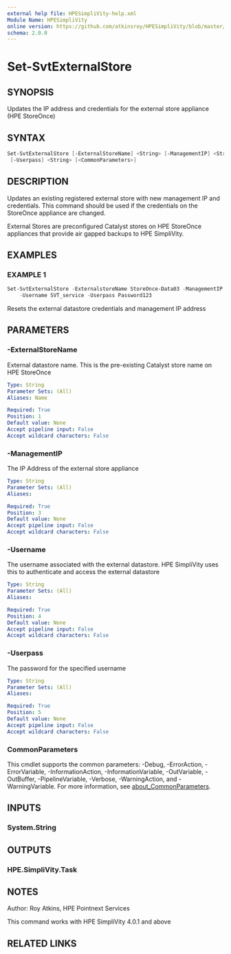 ```yaml
---
external help file: HPESimpliVity-help.xml
Module Name: HPESimpliVity
online version: https://github.com/atkinsroy/HPESimpliVity/blob/master/docs/Get-SvtDatastoreComputeNode.md
schema: 2.0.0
---
```


# Set-SvtExternalStore

## SYNOPSIS

Updates the IP address and credentials for the external store appliance (HPE StoreOnce)

## SYNTAX

```PowerShell
Set-SvtExternalStore [-ExternalStoreName] <String> [-ManagementIP] <String> [-Username] <String>
 [-Userpass] <String> [<CommonParameters>]
```

## DESCRIPTION

Updates an existing registered external store with new management IP and credentials. This command should be used if the credentials on the StoreOnce appliance are changed.

External Stores are preconfigured Catalyst stores on HPE StoreOnce appliances that provide air gapped backups to HPE SimpliVity.

## EXAMPLES

### EXAMPLE 1

```PowerShell
Set-SvtExternalStore -ExternalstoreName StoreOnce-Data03 -ManagementIP 192.168.10.202 
    -Username SVT_service -Userpass Password123
```

Resets the external datastore credentials and management IP address

## PARAMETERS

### -ExternalStoreName

External datastore name. This is the pre-existing Catalyst store name on HPE StoreOnce

```yaml
Type: String
Parameter Sets: (All)
Aliases: Name

Required: True
Position: 1
Default value: None
Accept pipeline input: False
Accept wildcard characters: False
```

### -ManagementIP

The IP Address of the external store appliance

```yaml
Type: String
Parameter Sets: (All)
Aliases:

Required: True
Position: 3
Default value: None
Accept pipeline input: False
Accept wildcard characters: False
```

### -Username

The username associated with the external datastore. HPE SimpliVity uses this to authenticate and access the external datastore

```yaml
Type: String
Parameter Sets: (All)
Aliases:

Required: True
Position: 4
Default value: None
Accept pipeline input: False
Accept wildcard characters: False
```

### -Userpass

The password for the specified username

```yaml
Type: String
Parameter Sets: (All)
Aliases:

Required: True
Position: 5
Default value: None
Accept pipeline input: False
Accept wildcard characters: False
```

### CommonParameters

This cmdlet supports the common parameters: -Debug, -ErrorAction, -ErrorVariable, -InformationAction, -InformationVariable, -OutVariable, -OutBuffer, -PipelineVariable, -Verbose, -WarningAction, and -WarningVariable. For more information, see [about_CommonParameters](http://go.microsoft.com/fwlink/?LinkID=113216).

## INPUTS

### System.String

## OUTPUTS

### HPE.SimpliVity.Task

## NOTES

Author: Roy Atkins, HPE Pointnext Services

This command works with HPE SimpliVity 4.0.1 and above

## RELATED LINKS
